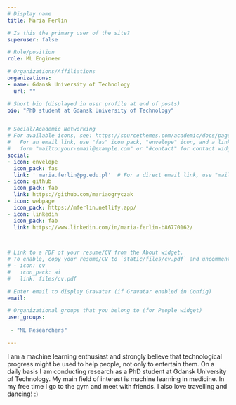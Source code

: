 ```yaml
---
# Display name
title: Maria Ferlin

# Is this the primary user of the site?
superuser: false

# Role/position
role: ML Engineer

# Organizations/Affiliations
organizations:
- name: Gdansk University of Technology
  url: ""

# Short bio (displayed in user profile at end of posts)
bio: "PhD student at Gdansk University of Technology"


# Social/Academic Networking
# For available icons, see: https://sourcethemes.com/academic/docs/page-builder/#icons
#   For an email link, use "fas" icon pack, "envelope" icon, and a link in the
#   form "mailto:your-email@example.com" or "#contact" for contact widget.
social:
- icon: envelope
  icon_pack: fas
  link: ' maria.ferlin@pg.edu.pl'  # For a direct email link, use "mailto:test@example.org".
- icon: github
  icon_pack: fab
  link: https://github.com/mariaogryczak
- icon: webpage
  icon_pack: https://mferlin.netlify.app/
- icon: linkedin
  icon_pack: fab
  link: https://www.linkedin.com/in/maria-ferlin-b86770162/
  


# Link to a PDF of your resume/CV from the About widget.
# To enable, copy your resume/CV to `static/files/cv.pdf` and uncomment the lines below.
# - icon: cv
#   icon_pack: ai
#   link: files/cv.pdf

# Enter email to display Gravatar (if Gravatar enabled in Config)
email: 

# Organizational groups that you belong to (for People widget)
user_groups:
 
 - "ML Researchers"

---
```

I am a machine learning enthusiast and strongly believe that technological progress might be used to help people, not only to entertain them.
On a daily basis I am conducting research as a PhD student at Gdansk University of Technology.
My main field of interest is machine learning in medicine.
In my free time I go to the gym and meet with friends. I also love travelling and dancing! :)

 

